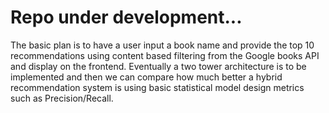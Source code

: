 # Repo under development...
The basic plan is to have a user input a book name and provide the top 10 recommendations using content based filtering from the Google books API and display on the frontend. Eventually a two tower architecture is to be implemented and then we can compare how much better a hybrid recommendation system is using basic statistical model design metrics such as Precision/Recall. 
